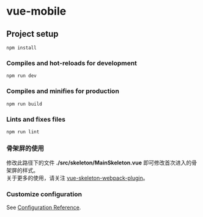 # vue-mobile

## Project setup
```
npm install
```

### Compiles and hot-reloads for development
```
npm run dev
```

### Compiles and minifies for production
```
npm run build
```

### Lints and fixes files
```
npm run lint
```

### 骨架屏的使用
修改此路径下的文件 **./src/skeleton/MainSkeleton.vue** 即可修改首次进入的骨架屏的样式。   
关于更多的使用，请关注 [vue-skeleton-webpack-plugin](https://developer.aliyun.com/mirror/npm/package/vue-skeleton-webpack-plugin)。

### Customize configuration
See [Configuration Reference](https://cli.vuejs.org/config/).
